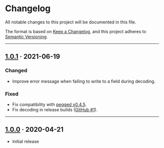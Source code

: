 # Changelog

All notable changes to this project will be documented in this file.

The format is based on [Keep a Changelog](https://keepachangelog.com/en/1.0.0/), and this project adheres to [Semantic Versioning](https://semver.org/spec/v2.0.0.html).

---

## [1.0.1] · 2021-06-19

### Changed
- Improve error message when failing to write to a field during decoding.

### Fixed
- Fix compatibility with [pegged v0.4.5](https://github.com/PhilippeSigaud/Pegged/releases/tag/v0.4.5).
- Fix decoding in release builds ([GitHub #1](https://github.com/andrejp88/toml-foolery/issues/1)).

---

## [1.0.0] · 2020-04-21
- Initial release



[1.0.0]: https://gitlab.com/andrej88/toml-foolery/-/tree/v1.0.0
[1.0.1]: https://gitlab.com/andrej88/toml-foolery/-/tree/v1.0.1
